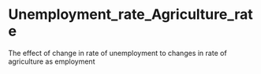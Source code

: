 # Unemployment_rate_Agriculture_rate
The effect of change in rate of unemployment to changes in rate of agriculture as employment
